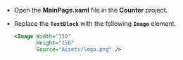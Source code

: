 
- Open the **MainPage.xaml** file in the **Counter** project.
- Replace the **`TextBlock`** with the following **`Image`** element.

    ```xml
    <Image Width="150"
           Height="150"
           Source="Assets/logo.png" />
    ```
